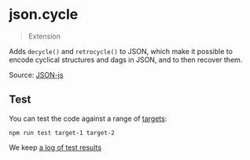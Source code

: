 # json.cycle

> Extension

Adds `decycle()` and `retrocycle()` to JSON, which make it possible to encode cyclical structures and dags in JSON, and to then recover them.

Source: [JSON-js](https://github.com/douglascrockford/JSON-js/blob/master/cycle.js)

## Test

You can test the code against a range of [targets](https://github.com/nbqx/fakestk/blob/master/resources/versions.json):

    npm run test target-1 target-2

We keep [a log of test results](./test/results_log.md)
